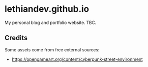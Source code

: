 # lethiandev.github.io

My personal blog and portfolio website. TBC.

## Credits

Some assets come from free external sources:
- https://opengameart.org/content/cyberpunk-street-environment
